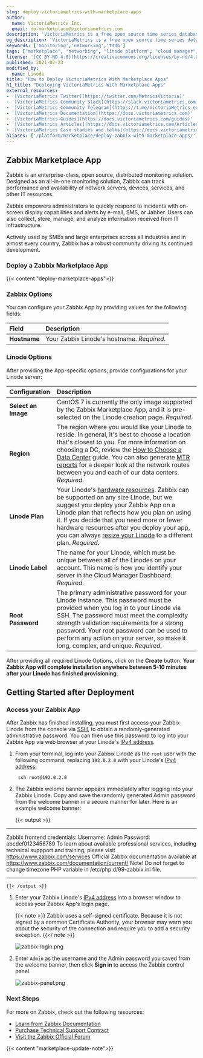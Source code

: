 ```yaml
---
slug: deploy-victoriametrics-with-marketplace-apps
author:
  name: VictoriaMetrics Inc.
  email: do-marketplace@victoriametrics.com
description: 'VictoriaMetrics is a free open source time series database (TSDB) and monitoring solution, designed to collect, store and process real-time metrics. Learn how to deploy VictoriaMetrics on Linode using Marketplace Apps.'
og_description: 'VictoriaMetrics is a free open source time series database (TSDB) and monitoring solution, designed to collect, store and process real-time metrics. Learn how to deploy VictoriaMetrics on Linode using Marketplace Apps.'
keywords: ['monitoring','networking','tsdb']
tags: ["marketplace", "networking", "linode platform", "cloud manager", "monitoring"]
license: '[CC BY-ND 4.0](https://creativecommons.org/licenses/by-nd/4.0)'
published: 2021-02-23
modified_by:
  name: Linode
title: "How to Deploy VictoriaMetrics With Marketplace Apps"
h1_title: "Deploying VictoriaMetrics With Marketplace Apps"
external_resources:
- '[VictoriaMetrics Twitter](https://twitter.com/MetricsVictoria)'
- '[VictoriaMetrics Community Slack](https://slack.victoriametrics.com)'
- '[VictoriaMetrics Community Telegram](https://t.me/VictoriaMetrics_en)'
- '[VictoriaMetrics Documentation](https://docs.victoriametrics.com)'
- '[VictoriaMetrics Guides](https://docs.victoriametrics.com/guides)'
- '[VictoriaMetrics Articles](https://docs.victoriametrics.com/Articles.html)'
- '[VictoriaMetrics Case stadies and talks](https://docs.victoriametrics.com/CaseStudies.html)'
aliases: ['/platform/marketplace/deploy-zabbix-with-marketplace-apps/', '/platform/one-click/deploy-zabbix-with-marketplace-apps/']
---
```


## Zabbix Marketplace App

<!-- Intro paragraph describing the app and what it accomplishes. -->
Zabbix is an enterprise-class, open source, distributed monitoring solution. Designed as an all-in-one monitoring solution, Zabbix can track performance and availability of network servers, devices, services, and other IT resources.

Zabbix empowers administrators to quickly respond to incidents with on-screen display capabilities and alerts by e-mail, SMS, or Jabber. Users can also collect, store, manage, and analyze information received from IT infrastructure.

Actively used by SMBs and large enterprises across all industries and in almost every country, Zabbix has a robust community driving its continued development.

### Deploy a Zabbix Marketplace App

<!-- shortguide used by every Marketplace app to describe how to deploy from the Cloud Manger -->

{{< content "deploy-marketplace-apps">}}

### Zabbix Options

<!-- The following table has three parts. The UDF name, in bold and in one column, followed by
     UDF description in the second column. The description is in normal text, with an optional
     "Required." tag at the end of the description, in italics, if the field is mandatory. -->
You can configure your Zabbix App by providing values for the following fields:

| **Field** | **Description** |
|:--------------|:------------|
| **Hostname** | Your Zabbix Linode's hostname. *Required*. |

### Linode Options

After providing the App-specific options, provide configurations for your Linode server:
<!-- Be sure to edit the Select an Image and Linode Plan to match app's needs -->

| **Configuration** | **Description** |
|:--------------|:------------|
| **Select an Image** | CentOS 7 is currently the only image supported by the Zabbix Marketplace App, and it is pre-selected on the Linode creation page. *Required*. |
| **Region** | The region where you would like your Linode to reside. In general, it's best to choose a location that's closest to you. For more information on choosing a DC, review the [How to Choose a Data Center](/docs/guides/how-to-choose-a-data-center) guide. You can also generate [MTR reports](/docs/guides/diagnosing-network-issues-with-mtr/) for a deeper look at the network routes between you and each of our data centers. *Required*. |
| **Linode Plan** | Your Linode's [hardware resources](/docs/guides/how-to-choose-a-linode-plan/#hardware-resource-definitions). Zabbix can be supported on any size Linode, but we suggest you deploy your Zabbix App on a Linode plan that reflects how you plan on using it. If you decide that you need more or fewer hardware resources after you deploy your app, you can always [resize your Linode](/docs/guides/resizing-a-linode/) to a different plan. *Required*. |
| **Linode Label** | The name for your Linode, which must be unique between all of the Linodes on your account. This name is how you identify your server in the Cloud Manager Dashboard. *Required*. |
| **Root Password** | The primary administrative password for your Linode instance. This password must be provided when you log in to your Linode via SSH. The password must meet the complexity strength validation requirements for a strong password. Your root password can be used to perform any action on your server, so make it long, complex, and unique. *Required*. |

<!-- the following disclaimer lets the user know how long it will take
     to deploy the app -->
After providing all required Linode Options, click on the **Create** button. **Your Zabbix App will complete installation anywhere between 5-10 minutes after your Linode has finished provisioning**.

## Getting Started after Deployment

<!-- the following headings and paragraphs outline the steps necessary
     to access and interact with the Marketplace app. -->

### Access your Zabbix App

After Zabbix has finished installing, you must first access your Zabbix Linode from the console via [SSH](/docs/guides/getting-started/#connect-to-your-linode-via-ssh), to obtain a randomly-generated administrative password. You can then use this password to log into your Zabbix App via web browser at your Linode's [IPv4 address](/docs/guides/find-your-linodes-ip-address/).

1. From your terminal, log into your Zabbix Linode as the `root` user with the following command, replacing `192.0.2.0` with your Linode's [IPv4 address](/docs/guides/find-your-linodes-ip-address/):

        ssh root@192.0.2.0

1. The Zabbix welome banner appears immediately after logging into your Zabbix Linode. Copy and save the randomly generated Admin password from the welcome banner in a secure manner for later. Here is an example welcome banner:

    {{< output >}}
********************************************************************************
Zabbix frontend credentials:
Username: Admin
Password: abcdef0123456789
To learn about available professional services, including technical suppport and training, please visit https://www.zabbix.com/services
Official Zabbix documentation available at https://www.zabbix.com/documentation/current/
Note! Do not forget to change timezone PHP variable in /etc/php.d/99-zabbix.ini file.
********************************************************************************
    {{< /output >}}

1. Enter your Zabbix Linode's [IPv4 address](/docs/guides/find-your-linodes-ip-address/) into a browser window to access your Zabbix App's login page.

    {{< note >}}
Zabbix uses a self-signed certificate. Because it is not signed by a common Certificate Authority, your browser may warn you about the security of the connection and require you to add a security exception.
    {{</ note >}}

    ![zabbix-login.png](zabbix-login.png)

1. Enter `Admin` as the username and the Admin password you saved from the welcome banner, then click **Sign in** to access the Zabbix control panel.

    ![zabbix-panel.png](zabbix-panel.png)

### Next Steps

For more on Zabbix, check out the following resources:

- [Learn from Zabbix Documentation](https://www.zabbix.com/documentation/5.0/manual)
- [Purchase Technical Support Contract](https://www.zabbix.com/support)
- [Visit the Zabbix Official Forum](https://www.zabbix.com/forum)

<!-- the following shortcode informs the user that Linode does not provide automatic updates
     to the Marketplace app, and that the user is responsible for the security and longevity
     of the installation. -->
{{< content "marketplace-update-note">}}